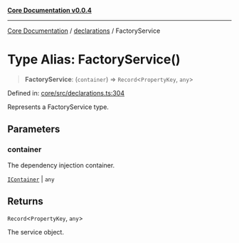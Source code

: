 [**Core Documentation v0.0.4**](../../README.md)

***

[Core Documentation](../../modules.md) / [declarations](../README.md) / FactoryService

# Type Alias: FactoryService()

> **FactoryService**: (`container`) => `Record`\<`PropertyKey`, `any`\>

Defined in: [core/src/declarations.ts:304](https://github.com/stonemjs/core/blob/8c14a336c794eb98d8513b950cb1c2786962eaaf/src/declarations.ts#L304)

Represents a FactoryService type.

## Parameters

### container

The dependency injection container.

[`IContainer`](IContainer.md) | `any`

## Returns

`Record`\<`PropertyKey`, `any`\>

The service object.

